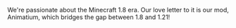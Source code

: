We're passionate about the Minecraft 1.8 era. Our love letter to it is our mod, Animatium, which bridges the gap between 1.8 and 1.21!

